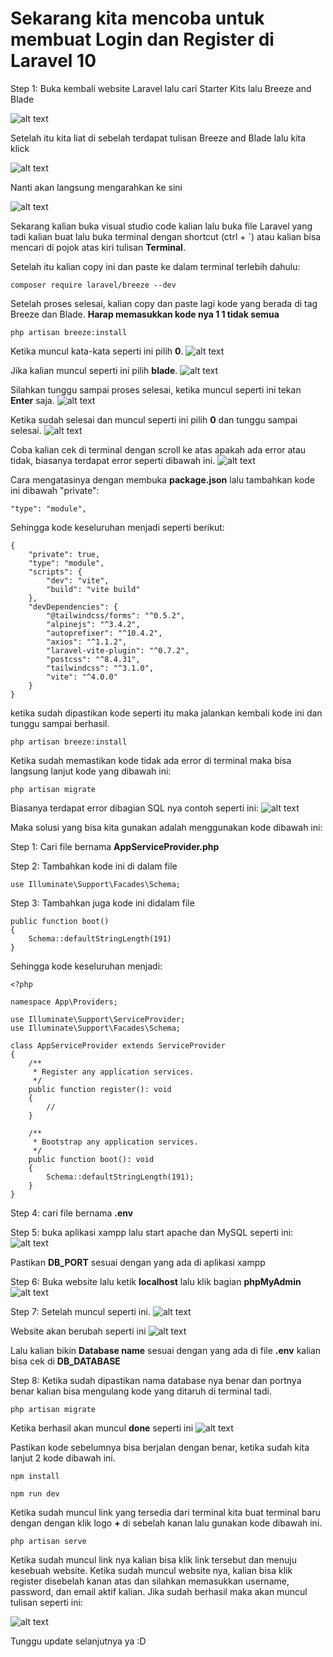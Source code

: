 
# Sekarang kita mencoba untuk membuat Login dan Register di Laravel 10

Step 1: Buka kembali website Laravel lalu cari Starter Kits lalu Breeze and Blade

![alt text](image-9.png)

Setelah itu kita liat di sebelah terdapat tulisan Breeze and Blade lalu kita klick

![alt text](image-10.png)

Nanti akan langsung mengarahkan ke sini

![alt text](image-12.png)

Sekarang kalian buka visual studio code kalian lalu buka file Laravel yang tadi kalian buat lalu buka terminal dengan shortcut (ctrl + `) atau kalian bisa mencari di pojok atas kiri tulisan **Terminal**.

Setelah itu kalian copy ini dan paste ke dalam terminal terlebih dahulu:

```
composer require laravel/breeze --dev
```

Setelah proses selesai, kalian copy dan paste lagi kode yang berada di tag Breeze dan Blade. **Harap memasukkan kode nya 1 1 tidak semua**

```
php artisan breeze:install
```

Ketika muncul kata-kata seperti ini pilih **0**.
![alt text](image-13.png)

Jika kalian muncul seperti ini pilih **blade**.
![alt text](image-14.png)

Silahkan tunggu sampai proses selesai, ketika muncul seperti ini tekan **Enter** saja.
![alt text](image-15.png)

Ketika sudah selesai dan muncul seperti ini pilih **0** dan tunggu sampai selesai.
![alt text](image-16.png)

Coba kalian cek di terminal dengan scroll ke atas apakah ada error atau tidak, biasanya terdapat error seperti dibawah ini.
![alt text](image-17.png)

Cara mengatasinya dengan membuka **package.json** lalu tambahkan kode ini dibawah "private":

```
"type": "module",
```

Sehingga kode keseluruhan menjadi seperti berikut:

```
{
    "private": true,
    "type": "module",
    "scripts": {
        "dev": "vite",
        "build": "vite build"
    },
    "devDependencies": {
        "@tailwindcss/forms": "^0.5.2",
        "alpinejs": "^3.4.2",
        "autoprefixer": "^10.4.2",
        "axios": "^1.1.2",
        "laravel-vite-plugin": "^0.7.2",
        "postcss": "^8.4.31",
        "tailwindcss": "^3.1.0",
        "vite": "^4.0.0"
    }
}
```

ketika sudah dipastikan kode seperti itu maka jalankan kembali kode ini dan tunggu sampai berhasil.

```
php artisan breeze:install
```

Ketika sudah memastikan kode tidak ada error di terminal maka bisa langsung lanjut kode yang dibawah ini:

```
php artisan migrate
```

Biasanya terdapat error dibagian SQL nya contoh seperti ini:
![alt text](image-18.png)

Maka solusi yang bisa kita gunakan adalah menggunakan kode dibawah ini:

Step 1: Cari file bernama **AppServiceProvider.php**

Step 2: Tambahkan kode ini di dalam file 
```
use Illuminate\Support\Facades\Schema;
```
Step 3: Tambahkan juga kode ini didalam file
```
public function boot()
{
    Schema::defaultStringLength(191)
}
```

Sehingga kode keseluruhan menjadi:
```
<?php

namespace App\Providers;

use Illuminate\Support\ServiceProvider;
use Illuminate\Support\Facades\Schema;

class AppServiceProvider extends ServiceProvider
{
    /**
     * Register any application services.
     */
    public function register(): void
    {
        //
    }

    /**
     * Bootstrap any application services.
     */
    public function boot(): void
    {
        Schema::defaultStringLength(191);
    }
}
```

Step 4: cari file bernama **.env**

Step 5: buka aplikasi xampp lalu start apache dan MySQL seperti ini:
![alt text](image-19.png)

Pastikan **DB_PORT** sesuai dengan yang ada di aplikasi xampp

Step 6: Buka website lalu ketik **localhost** lalu klik bagian **phpMyAdmin**
![alt text](image-20.png)

Step 7: Setelah muncul seperti ini.
![alt text](image-21.png)

Website akan berubah seperti ini
![alt text](image-22.png)

Lalu kalian bikin **Database name** sesuai dengan yang ada di file **.env** kalian bisa cek di **DB_DATABASE**

Step 8: Ketika sudah dipastikan nama database nya benar dan portnya benar kalian bisa mengulang kode yang ditaruh di terminal tadi.

```
php artisan migrate
```

Ketika berhasil akan muncul **done** seperti ini
![alt text](image-23.png)

Pastikan kode sebelumnya bisa berjalan dengan benar, ketika sudah kita lanjut 2 kode dibawah ini.

```
npm install
```

```
npm run dev
```

Ketika sudah muncul link yang tersedia dari terminal kita buat terminal baru dengan dengan klik logo **+** di sebelah kanan lalu gunakan kode dibawah ini.

```
php artisan serve
```

Ketika sudah muncul link nya kalian bisa klik link tersebut dan menuju kesebuah website. Ketika sudah muncul website nya, kalian bisa klik register disebelah kanan atas dan silahkan memasukkan username, password, dan email aktif kalian. Jika sudah berhasil maka akan muncul tulisan seperti ini:

![alt text](image-24.png)

Tunggu update selanjutnya ya :D

[def]: Pemateri/